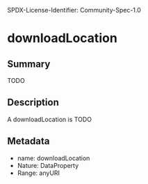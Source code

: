 SPDX-License-Identifier: Community-Spec-1.0

# downloadLocation

## Summary

TODO

## Description

A downloadLocation is TODO

## Metadata

- name: downloadLocation
- Nature: DataProperty
- Range: anyURI

